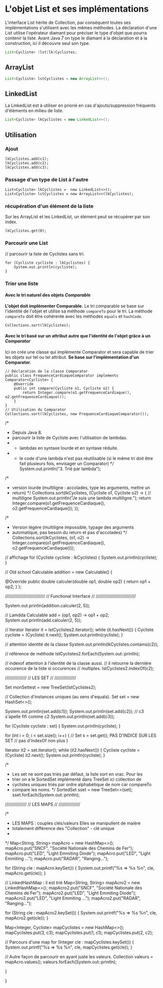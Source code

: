 # L'objet List et ses implémentations
L'interface List hérite de Collection, par conséquent toutes ses implémentations s'utilisent avec les mêmes méthodes.
La déclaration d'une List utilise l'opérateur diamant pour préciser le type d'objet que pourra contenir la liste.
Avant Java 7 on type le diamant à la déclaration et à la construction, ici il découvre seul son type.
```java
List<Cycliste> (lst|lk)Cyclistes;
```

## ArrayList
```java
List<Cycliste> lstCyclistes = new ArrayList<>();
```

## LinkedList
La LinkedList est à utiliser en priorié en cas d'ajouts/suppression fréquents d'éléments en milieu de liste.

```java
List<Cycliste> lkCyclistes = new LinkedList<>();
```

## Utilisation
### Ajout
```
lkCyclistes.add(c1);
lkCyclistes.add(c2);
lkCyclistes.add(c3);
```
### Passage d'un type de List à l'autre
```
List<Cycliste> lkCyclistes =  new LinkedList<>();
List<Cycliste> lstCyclistes = new ArrayList<>(lkCyclistes);
```
### récupération d'un élément de la liste
Sur les ArrayList et les LinkedList, un élément peut se récupérer par son index.
```
lkCyclistes.get(0);
```
### Parcourir une List
// parcourir la liste de Cyclistes sans tri.
```
for (Cycliste cycliste : lkCyclistes) {
	System.out.println(cycliste);
}
```
### Trier une liste
#### Avec le tri naturel des objets *Comparable*
**L'objet doit implémenter Comparable.**
Le tri comparable se base sur l'identité de l'objet et utilise sa méthode ```compareTo``` pour le tri.
La méthode ```compareTo``` doit être cohérente avec les méthodes ```equals``` et ```hashCode```.
```
Collections.sort(lkCyclistes);
```
#### Avec le tri basé sur un attribut autre que l'identité de l'objet grâce à un *Comparator*
Ici on crée une classe qui implémente Comparator et sera capable de trier les objets sur tel ou tel attribut.
**Se base sur l’implémentation d'un Comparator.**
```
// Déclaration de la classe Comparator
public class FrequenceCardiaqueComparator implements Comparator<Cycliste> {
	@Override
	public int compare(Cycliste o1, Cycliste o2) {
		return Integer.compare(o1.getFrequenceCardiaque(), o2.getFrequenceCardiaque());
	}
}
// Utilisation du Comparator
Collections.sort(lkCyclistes, new FrequenceCardiaqueComparator());
```

/*
* Depuis Java 8.
* parcourir la liste de Cycliste avec l'utilisation de lambdas. 
* - lambdas en syntaxe lourde et en syntaxe réduite.
* - le code d'une lambda n'est pas réutilisable (si le même tri doit être fait plusieurs fois, envisager un Comparator)
*/
System.out.println("3. Trié par lambda");

/*
* version lourde (multiligne : accolades, type les arguments, mettre un
* return)
*/
Collections.sort(lkCyclistes, (Cycliste o1, Cycliste o2) -> {
// multiligne
System.out.println("Je suis une lambda multiligne.");
return Integer.compare(o1.getFrequenceCardiaque(), o2.getFrequenceCardiaque());
});

/*
* Version légère (multiligne impossible, typage des arguments
* automatique, pas besoin du return et pas d'accolades)
*/
Collections.sort(lkCyclistes, (o1, o2) -> Integer.compare(o1.getFrequenceCardiaque(), o2.getFrequenceCardiaque()));

// affichage
for (Cycliste cycliste : lkCyclistes) {
System.out.println(cycliste);
}

// Old school
Calculable addition = new Calculable() {

@Override
public double calculer(double op1, double op2) {
return op1 + op2;
}
};

//////////////////////////
// Functional Interface //
//////////////////////////

System.out.println(addition.calculer(2, 5));

// Lamdda
Calculable add = (op1, op2) -> op1 + op2;
System.out.println(add.calculer(2, 5));

// Iterator
Iterator<Cycliste> it = lstCyclistes2.iterator();
while (it.hasNext()) {
Cycliste cycliste = (Cycliste) it.next();
System.out.println(cycliste);
}

// attention identité de la classe
System.out.println(lkCyclistes.contains(c2));

// référence de méthode
lstCyclistes2.forEach(System.out::println);

// indexof attention à l'identité de la classe aussi.
// il retourne la dernière occurence de la liste si occurences
// multiples.
lstCyclistes2.indexOf(c2);

//////////////
// LES SET //
//////////////

Set<Cycliste> monSettest = new TreeSet<Cycliste>(lstCyclistes2);

// Collection d'instances uniques (au sens d'equals).
Set<Cycliste> set = new HashSet<>();

System.out.println(set.add(c1));
System.out.println(set.add(c2));
// c3 s'apelle fifi comme c2
System.out.println(set.add(c3));

for (Cycliste cycliste : set) {
System.out.println(cycliste);
}

for (int i = 0; i < set.size(); i++) {
// Set s = set.get(); PAS D'INDICE SUR LES SET
// pas d'indexOf non plus
}

Iterator it2 = set.iterator();
while (it2.hasNext()) {
Cycliste cycliste = (Cycliste) it2.next();
System.out.println(cycliste);
}

/*
* Les set ne sont pas triés par défaut, la liste sort en vrac. Pour les
* trier on a le SortedSet implémenté dans TreeSet ici collection de
* cyclistes uniques triés par ordre alphabétique de nom car compareTo
* compare les noms.
*/
SortedSet<Cycliste> sset = new TreeSet<>(set);
sset.forEach(System.out::println);

//////////////
// LES MAPS //
//////////////

/*
* LES MAPS : couples clés/valeurs Elles se manipullent de maière
* totalement différence des "Collection" - clé unique
* 
*/
Map<String, String> mapAcro = new HashMap<>();
mapAcro.put("SNCF", "Société Nationale des Chemins de Fer");
mapAcro.put("LED", "Light Emmiting Diode");
mapAcro.put("LED", "Light Emmiting ...");
mapAcro.put("RADAR", "Ranging...");

for (String cle : mapAcro.keySet()) {
System.out.printf("%s => %s %n", cle, mapAcro.get(cle));
}

// LinkedHashMap : il est trié
Map<String, String> mapAcro2 = new LinkedHashMap<>();
mapAcro2.put("SNCF", "Société Nationale des Chemins de Fer");
mapAcro2.put("LED", "Light Emmiting Diode");
mapAcro2.put("LED", "Light Emmiting ...");
mapAcro2.put("RADAR", "Ranging...");

for (String cle : mapAcro2.keySet()) {
System.out.printf("%s => %s %n", cle, mapAcro2.get(cle));
}

Map<Integer, Cycliste> mapCyclistes = new HashMap<>();
mapCyclistes.put(3, c3);
mapCyclistes.put(1, c1);
mapCyclistes.put(2, c2);

// Parcours d'une map
for (Integer cle : mapCyclistes.keySet()) {
System.out.printf("%s => %s %n", cle, mapCyclistes.get(cle));
}

// Autre façon de parcourir en ayant juste les valeurs.
Collection<String> valeurs = mapAcro.values();
valeurs.forEach(System.out::println);

}

}
